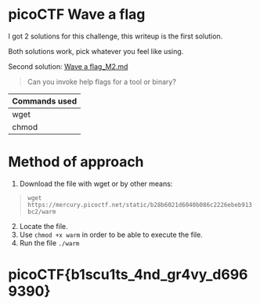 # picoCTF Wave a flag

I got 2 solutions for this challenge, this writeup is the first solution.

Both solutions work, pick whatever you feel like using.

Second solution: [Wave a flag_M2.md](https://github.com/ASCII404/CTF-Writeups/blob/main/General_Skills/Wave%20a%20flag_M2.md)

>Can you invoke help flags for a tool or binary?


| Commands used  | 
| ------------- | 
| wget | 
| chmod |

# Method of approach

1. Download the file with wget or by other means:
>  `wget https://mercury.picoctf.net/static/b28b6021d6040b086c2226ebeb913bc2/warm`
>  
2. Locate the file.
3. Use `chmod +x warm` in order to be able to execute the file.
4. Run the file `./warm`


# picoCTF{b1scu1ts_4nd_gr4vy_d6969390}


